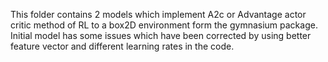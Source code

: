 This folder contains 2 models which implement A2c or Advantage actor critic method of RL to a box2D environment form the gymnasium package.
Initial model has some issues which have been corrected by using better feature vector and different learning rates in the code.
